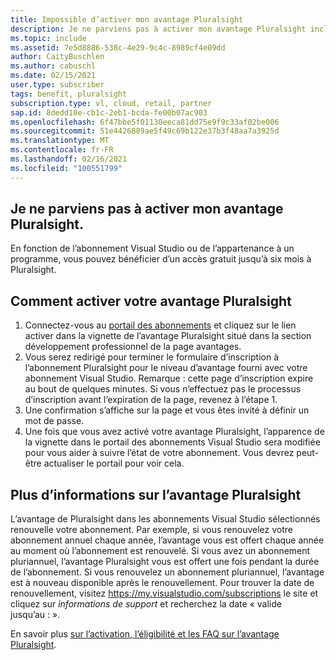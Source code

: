 ```yaml
---
title: Impossible d’activer mon avantage Pluralsight
description: Je ne parviens pas à activer mon avantage Pluralsight inclus avec mon abonnement Visual Studio ?
ms.topic: include
ms.assetid: 7e5d8886-538c-4e29-9c4c-8989cf4e09dd
author: CaityBuschlen
ms.author: cabuschl
ms.date: 02/15/2021
user.type: subscriber
tags: benefit, pluralsight
subscription.type: vl, cloud, retail, partner
sap.id: 8dedd10e-cb1c-2eb1-bcda-fe00b07ac903
ms.openlocfilehash: 6f47bbe5f01130eeca81dd75e9f9c33af02be006
ms.sourcegitcommit: 51e4426889ae5f49c69b122e37b3f48aa7a3925d
ms.translationtype: MT
ms.contentlocale: fr-FR
ms.lasthandoff: 02/16/2021
ms.locfileid: "100551799"
---
```

## <a name="im-unable-to-activate-my-pluralsight-benefit"></a>Je ne parviens pas à activer mon avantage Pluralsight.

En fonction de l’abonnement Visual Studio ou de l’appartenance à un programme, vous pouvez bénéficier d’un accès gratuit jusqu’à six mois à Pluralsight.  

## <a name="how-to-activate-your-pluralsight-benefit"></a>Comment activer votre avantage Pluralsight
  
1. Connectez-vous au [portail des abonnements](https://my.visualstudio.com/benefits) et cliquez sur le lien activer dans la vignette de l’avantage Pluralsight situé dans la section développement professionnel de la page avantages. 
1. Vous serez redirigé pour terminer le formulaire d’inscription à l’abonnement Pluralsight pour le niveau d’avantage fourni avec votre abonnement Visual Studio. Remarque : cette page d’inscription expire au bout de quelques minutes. Si vous n’effectuez pas le processus d’inscription avant l’expiration de la page, revenez à l’étape 1. 
1. Une confirmation s’affiche sur la page et vous êtes invité à définir un mot de passe. 
1. Une fois que vous avez activé votre avantage Pluralsight, l’apparence de la vignette dans le portail des abonnements Visual Studio sera modifiée pour vous aider à suivre l’état de votre abonnement. Vous devrez peut-être actualiser le portail pour voir cela. 

## <a name="more-information-about-the-pluralsight-benefit"></a>Plus d’informations sur l’avantage Pluralsight
L’avantage de Pluralsight dans les abonnements Visual Studio sélectionnés renouvelle votre abonnement. Par exemple, si vous renouvelez votre abonnement annuel chaque année, l’avantage vous est offert chaque année au moment où l’abonnement est renouvelé. Si vous avez un abonnement pluriannuel, l’avantage Pluralsight vous est offert une fois pendant la durée de l’abonnement.  Si vous renouvelez un abonnement pluriannuel, l’avantage est à nouveau disponible après le renouvellement.  Pour trouver la date de renouvellement, visitez <https://my.visualstudio.com/subscriptions> le site et cliquez sur *informations de support* et recherchez la date « valide jusqu’au : ». 

En savoir plus [sur l’activation, l’éligibilité et les FAQ sur l’avantage Pluralsight](https://docs.microsoft.com/visualstudio/subscriptions/vs-pluralsight).  